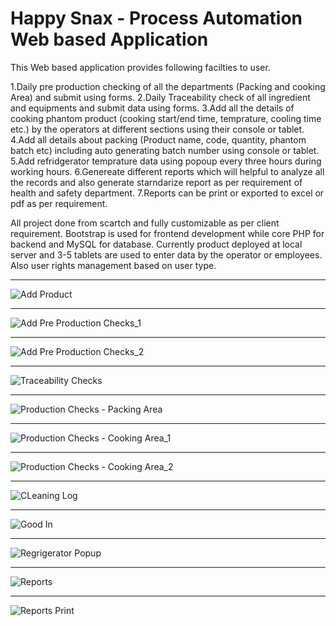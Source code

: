 # Happy Snax - Process Automation Web based Application

This Web based application provides following facilties to user.

1.Daily pre production checking of all the departments (Packing and cooking Area) and submit using forms.
2.Daily Traceability check of all ingredient and equipments and submit data using forms. 
3.Add all the details of cooking phantom product (cooking start/end time, temprature, cooling time etc.) by the operators at different sections using their console or tablet.
4.Add all details about packing (Product name, code, quantity, phantom batch etc) including auto generating batch number using console or tablet.
5.Add refridgerator temprature data using popoup every three hours during working hours.
6.Genereate different reports which will helpful to analyze all the records and also generate starndarize report as per requirement of health and safety department.
7.Reports can be print or exported to excel or pdf as per requirement.

All project done from scartch and fully customizable as per client requirement. 
Bootstrap is used for frontend development while core PHP for backend and MySQL for database.
Currently product deployed at local server and 3-5 tablets are used to enter data by the operator or employees.
Also user rights management based on user type.



***
![Add Product](https://github.com/abdullahhansca/abd/blob/601588d4f8335d33aee5a5e44b7ef77b5419c6b5/photos/add_items.jpg)

***
![Add Pre Production Checks_1](https://github.com/abdullahhansca/abd/blob/601588d4f8335d33aee5a5e44b7ef77b5419c6b5/photos/pre_production_1.jpg)

***
![Add Pre Production Checks_2](https://github.com/abdullahhansca/abd/blob/601588d4f8335d33aee5a5e44b7ef77b5419c6b5/photos/pre_production_2.jpg)

***
![Traceability Checks](https://github.com/abdullahhansca/abd/blob/9632b4594914e7f563cc35c054ba2eeb9d07c993/photos/traceability.jpg)

***
![Production Checks - Packing Area](https://github.com/abdullahhansca/abd/blob/601588d4f8335d33aee5a5e44b7ef77b5419c6b5/photos/production_checks_packing.jpg)

***
![Production Checks - Cooking Area_1](https://github.com/abdullahhansca/abd/blob/601588d4f8335d33aee5a5e44b7ef77b5419c6b5/photos/production_checks_cooking_1.jpg)

***
![Production Checks - Cooking Area_2](https://github.com/abdullahhansca/abd/blob/601588d4f8335d33aee5a5e44b7ef77b5419c6b5/photos/production_checks_cooking_2.jpg)

***
![CLeaning Log](https://github.com/abdullahhansca/abd/blob/601588d4f8335d33aee5a5e44b7ef77b5419c6b5/photos/cleaning_log.jpg)

***
![Good In](https://github.com/abdullahhansca/abd/blob/601588d4f8335d33aee5a5e44b7ef77b5419c6b5/photos/goods_in.jpg)

***
![Regrigerator Popup](https://github.com/abdullahhansca/abd/blob/601588d4f8335d33aee5a5e44b7ef77b5419c6b5/photos/ref_temp.jpg)

***
![Reports](https://github.com/abdullahhansca/abd/blob/9632b4594914e7f563cc35c054ba2eeb9d07c993/photos/report_pre_production.jpg)

***
![Reports Print](https://github.com/abdullahhansca/abd/blob/9632b4594914e7f563cc35c054ba2eeb9d07c993/photos/report_pre_production_print.jpg)








